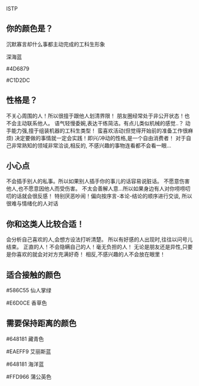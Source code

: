 ISTP

## 你的颜色是？

沉默寡言却什么事都主动完成的工科生形象

深海蓝

#4D6879

#C1D2DC



## 性格是？

不关心周围的人！所以很擅于跟他人划清界限！
朋友圈经常处于非公开状态！也不会主动联系他人。
语气轻慢委婉,表达干练简洁。有点儿类似机械的感觉..？
动手能力强,擅于组装机器的工科生类型！
蛮喜欢活动(但觉得开始前的准备工作很麻烦)
决定要做的事情就一定会实践！即兴/冲动的性格,是一个自由消费者！
对于自己非常熟知的领域非常洽谈,相反的,
不感兴趣的事物连看都不会看一眼…

## 小心点

不会插手别人的私事。所以如果别人插手你的事儿的话容易说脏话。
不愿意伤害他人,也不愿意因他人而受伤害。
不太会善解人意…所以如果身边有人对你唠唠叨叨的话就会很反感！
特别厌恶吵闹！偏向按序言-本论-结论的顺序进行交谈,
所以很难与情绪化的人对话

## 你和这类人比较合适！

会分析自己喜欢的人,会想方设法打听清楚。
所以有好感的人出现时,往往以问号儿结束。
正直的人！不会隐瞒自己的人！毫无负担的人！
无论是朋友还是异性,只要是你喜欢的就会对对方充满好奇！
相反,不感兴趣的人不会放在眼里！

## 适合接触的颜色

#586C55 仙人掌绿

#E6D0CE 香草色

## 需要保持距离的颜色

#648181 藏青色

#EAEFF9 艾丽斯蓝

#648181 海洋蓝

#FFD966 蒲公英色



